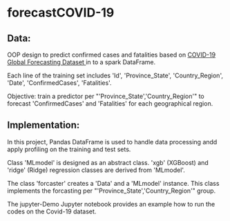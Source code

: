 # forecastCOVID-19

## Data:

OOP design to predict confirmed cases and fatalities based on <a href="https://www.kaggle.com/c/covid19-global-forecasting-week-3">COVID-19 Global Forecasting Dataset </a> in to a spark DataFrame.

Each line of the training set includes 'Id', 'Province_State', 'Country_Region', 'Date', 'ConfirmedCases', 'Fatalities'.

Objective: train a predictor per "'Province_State','Country_Region'" to forecast 'ConfirmedCases' and 'Fatalities' for each geographical region.


## Implementation:

In this project, Pandas DataFrame is used to handle data processing andd apply profiling on the training and test sets.

Class 'MLmodel' is designed as an abstract class. 'xgb' (XGBoost) and 'ridge' (Ridge) regression classes are derived from 'MLmodel'.

The class 'forcaster' creates a 'Data' and a 'MLmodel' instance. This class implements the forcasting per "'Province_State','Country_Region'" group.

The jupyter-Demo Jupyter notebook provides an example how to run the codes on the Covid-19 dataset.
